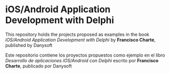 iOS/Android Application Development with Delphi
==========

This repository holds the projects proposed as examples in the book *iOS/Android Application Development with Delphi* by **Francisco Charte**, published by Danysoft

Este repositorio contiene los proyectos propuestos como ejemplo en el libro *Desarrollo de aplicaciones iOS/Android con Delphi* escrito por **Francisco Charte**, publicado por Danysoft


